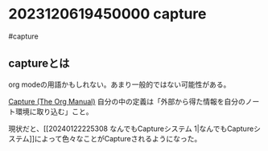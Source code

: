 # 2023120619450000 capture
#capture

## captureとは
org modeの用語かもしれない。あまり一般的ではない可能性がある。

[Capture (The Org Manual)](https://orgmode.org/manual/Capture.html)
自分の中の定義は「外部から得た情報を自分のノート環境に取り込む」こと。

現状だと、[[20240122225308 なんでもCaptureシステム 1|なんでもCaptureシステム]]によって色々なことがCaptureされるようになった。
